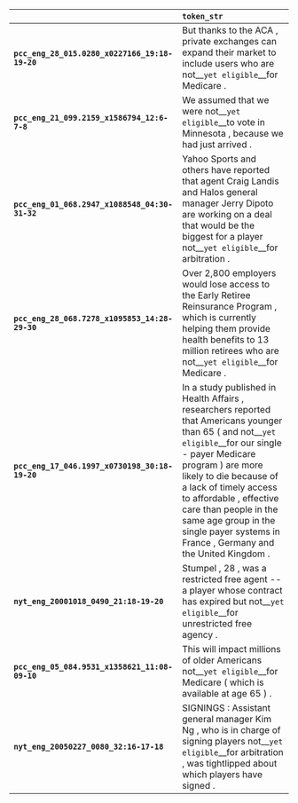 |                                                | `token_str`                                                                                                                                                                                                                                                                                                                                                             |
|:-----------------------------------------------|:------------------------------------------------------------------------------------------------------------------------------------------------------------------------------------------------------------------------------------------------------------------------------------------------------------------------------------------------------------------------|
| **`pcc_eng_28_015.0280_x0227166_19:18-19-20`** | But thanks to the ACA , private exchanges can expand their market to include users who are not__``yet eligible``__for Medicare .                                                                                                                                                                                                                                        |
| **`pcc_eng_21_099.2159_x1586794_12:6-7-8`**    | We assumed that we were not__``yet eligible``__to vote in Minnesota , because we had just arrived .                                                                                                                                                                                                                                                                     |
| **`pcc_eng_01_068.2947_x1088548_04:30-31-32`** | Yahoo Sports and others have reported that agent Craig Landis and Halos general manager Jerry Dipoto are working on a deal that would be the biggest for a player not__``yet eligible``__for arbitration .                                                                                                                                                              |
| **`pcc_eng_28_068.7278_x1095853_14:28-29-30`** | Over 2,800 employers would lose access to the Early Retiree Reinsurance Program , which is currently helping them provide health benefits to 13 million retirees who are not__``yet eligible``__for Medicare .                                                                                                                                                          |
| **`pcc_eng_17_046.1997_x0730198_30:18-19-20`** | In a study published in Health Affairs , researchers reported that Americans younger than 65 ( and not__``yet eligible``__for our single - payer Medicare program ) are more likely to die because of a lack of timely access to affordable , effective care than people in the same age group in the single payer systems in France , Germany and the United Kingdom . |
| **`nyt_eng_20001018_0490_21:18-19-20`**        | Stumpel , 28 , was a restricted free agent -- a player whose contract has expired but not__``yet eligible``__for unrestricted free agency .                                                                                                                                                                                                                             |
| **`pcc_eng_05_084.9531_x1358621_11:08-09-10`** | This will impact millions of older Americans not__``yet eligible``__for Medicare ( which is available at age 65 ) .                                                                                                                                                                                                                                                     |
| **`nyt_eng_20050227_0080_32:16-17-18`**        | SIGNINGS : Assistant general manager Kim Ng , who is in charge of signing players not__``yet eligible``__for arbitration , was tightlipped about which players have signed .                                                                                                                                                                                            |